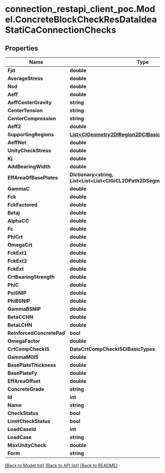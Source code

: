 # connection_restapi_client_poc.Model.ConcreteBlockCheckResDataIdeaStatiCaConnectionChecks

## Properties

Name | Type | Description | Notes
------------ | ------------- | ------------- | -------------
**Fjd** | **double** |  | [optional] 
**AverageStress** | **double** |  | [optional] 
**Nsd** | **double** |  | [optional] 
**Aeff** | **double** |  | [optional] 
**AeffCenterGravity** | **string** |  | [optional] 
**CenterTension** | **string** |  | [optional] 
**CenterCompression** | **string** |  | [optional] 
**Aeff2** | **double** |  | [optional] 
**SupportingRegions** | [**List&lt;CIGeometry2DIRegion2DCIBasicTypes&gt;**](CIGeometry2DIRegion2DCIBasicTypes.md) |  | [optional] 
**AeffNet** | **double** |  | [optional] 
**UnityCheckStress** | **double** |  | [optional] 
**Kj** | **double** |  | [optional] 
**AddBearingWidth** | **double** |  | [optional] 
**EffAreaOfBasePlates** | **Dictionary&lt;string, List&lt;List&lt;List&lt;CIGiCL2DPath2DSegmentCIGeometry2D&gt;&gt;&gt;&gt;** |  | [optional] 
**GammaC** | **double** |  | [optional] 
**Fck** | **double** |  | [optional] 
**FckFactored** | **double** |  | [optional] 
**Betaj** | **double** |  | [optional] 
**AlphaCC** | **double** |  | [optional] 
**Fc** | **double** |  | [optional] 
**PhiCrt** | **double** |  | [optional] 
**OmegaCrt** | **double** |  | [optional] 
**FckExt1** | **double** |  | [optional] 
**FckExt2** | **double** |  | [optional] 
**FckExt** | **double** |  | [optional] 
**CrtBearingStrength** | **double** |  | [optional] 
**PhiC** | **double** |  | [optional] 
**PsiSNIP** | **double** |  | [optional] 
**PhiBSNIP** | **double** |  | [optional] 
**GammaBSNIP** | **double** |  | [optional] 
**BetaCCHN** | **double** |  | [optional] 
**BetaLCHN** | **double** |  | [optional] 
**ReinforcedConcretePad** | **bool** |  | [optional] 
**OmegaFactor** | **double** |  | [optional] 
**CrtCompCheckIS** | **DataCrtCompCheckISCIBasicTypes** |  | [optional] 
**GammaM0IS** | **double** |  | [optional] 
**BasePlateThickness** | **double** |  | [optional] 
**BasePlateFy** | **double** |  | [optional] 
**EffAreaOffset** | **double** |  | [optional] 
**ConcreteGrade** | **string** |  | [optional] 
**Id** | **int** |  | [optional] 
**Name** | **string** |  | [optional] 
**CheckStatus** | **bool** |  | [optional] 
**LimitCheckStatus** | **bool** |  | [optional] 
**LoadCaseId** | **int** |  | [optional] 
**LoadCase** | **string** |  | [optional] 
**MaxUnityCheck** | **double** |  | [optional] 
**Form** | **string** |  | [optional] 

[[Back to Model list]](../README.md#documentation-for-models) [[Back to API list]](../README.md#documentation-for-api-endpoints) [[Back to README]](../README.md)

